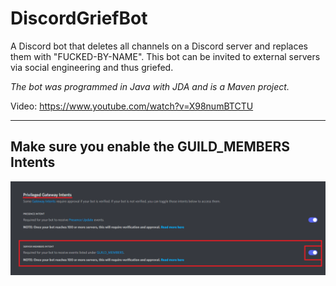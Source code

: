 
# DiscordGriefBot
A Discord bot that deletes all channels on a Discord server and replaces them with "FUCKED-BY-NAME". This bot can be invited to external servers via social engineering and thus griefed.

*The bot was programmed in Java with JDA and is a Maven project.*

Video: https://www.youtube.com/watch?v=X98numBTCTU

----

## Make sure you enable the GUILD_MEMBERS Intents

<img src="screenshots/intents.png" alt="Intents"></img>

#
